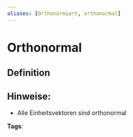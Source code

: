 ```yaml
---
aliases: [Orthonormiert, orthonormal]
---
```


# Orthonormal

## Definition

## Hinweise:

- Alle Einheitsvektoren sind orthonormal

**Tags**:
